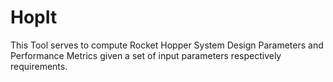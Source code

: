 # HopIt

This Tool serves to compute Rocket Hopper System Design Parameters and Performance Metrics given a set of input parameters respectively requirements. 
